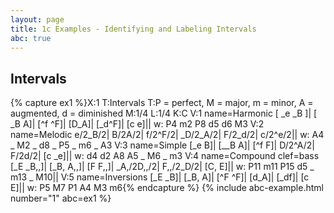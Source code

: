 ```yaml
---
layout: page
title: 1c Examples - Identifying and Labeling Intervals
abc: true
---
```


## Intervals

{% capture ex1 %}X:1
T:Intervals
T:P = perfect, M = major, m = minor, A = augmented, d = diminished
M:1/4
L:1/4
K:C
V:1 name=Harmonic
[ _e _B ]| [ _B A]| [^f ^F]| [D_A]| [_d^F]| [c e]||
w: P4 m2 P8 d5 d6 M3
V:2 name=Melodic
e/2_B/2| B/2A/2| f/2^F/2| _D/2_A/2| F/2_d/2| c/2^e/2||
w: A4 _ M2 _ d8 _ P5 _ m6 _ A3
V:3 name=Simple
[_e B]| [__B A]| [^f F]| D/2^A/2| F/2d/2| [c _e]||
w: d4 d2 A8 A5 _ M6 _ m3
V:4 name=Compound clef=bass
[_E _B,,]| [_B, A,,]| [F F,,]| _A,/2D,,/2| F,,/2_D/2| [C, E]||
w: P11 m11 P15 d5 _ m13 _ M10||
V:5 name=Inversions
[_E _B]| [_B, A]| [^F ^F]| [d_A]| [_df]| [c E]||
w: P5 M7 P1 A4 M3 m6{% endcapture %}
{% include abc-example.html number="1" abc=ex1 %}